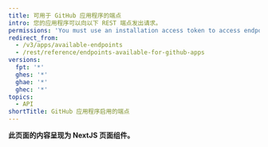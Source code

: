 ```yaml
---
title: 可用于 GitHub 应用程序的端点
intro: 您的应用程序可以向以下 REST 端点发出请求。
permissions: 'You must use an installation access token to access endpoints using your {% data variables.product.prodname_github_app %}. For more information, see "[Authenticating with {% data variables.product.prodname_github_apps %}](/apps/building-github-apps/authenticating-with-github-apps/#authenticating-as-an-installation)."'
redirect_from:
  - /v3/apps/available-endpoints
  - /rest/reference/endpoints-available-for-github-apps
versions:
  fpt: '*'
  ghes: '*'
  ghae: '*'
  ghec: '*'
topics:
  - API
shortTitle: GitHub 应用程序启用的端点
---
```


**此页面的内容呈现为 NextJS 页面组件。**
